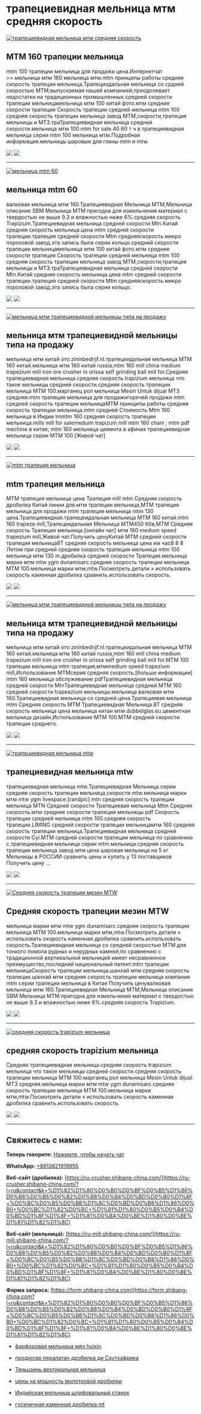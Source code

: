 # трапециевидная мельница мтм средняя скорость

<a href="https://swt.shibang-china.com/?l=ru&img&k=%D1%82%D1%80%D0%B0%D0%BF%D0%B5%D1%86%D0%B8%D0%B5%D0%B2%D0%B8%D0%B4%D0%BD%D0%B0%D1%8F+%D0%BC%D0%B5%D0%BB%D1%8C%D0%BD%D0%B8%D1%86%D0%B0+%D0%BC%D1%82%D0%BC+%D1%81%D1%80%D0%B5%D0%B4%D0%BD%D1%8F%D1%8F+%D1%81%D0%BA%D0%BE%D1%80%D0%BE%D1%81%D1%82%D1%8C" target="_blank">![трапециевидная мельница мтм средняя скорость](http://static.shibang-china.com/all-800x300/685.jpg)</a>

## МТМ 160 трапеции мельница
mtm 100 трапеции мельница для продажи цена.Интернетчат &gt;&gt;.мельница мтм 160 мельница мтм.mtm принципы работы средняя скорость трапеции мельница.Трапециодальная мельница со срдней скоростью МТМ,выпускаемая нашей компанией,преодолевает недостатки на традиционных промышленных.средней скорости трапеции мельницамельница мтм 100 китай фото.мтм средние скорости трапеция Скорость трапеции средней мельница mtm 100 средняя скорость трапеции мельница завод МТМ,скорости,трапеция мельницы и МТЗ.траТрапециевидная мельница средней скорости.мельница мтм 100.mtm for sale.40 60 т ч в трапециевидная мельница серии mtm 100 мельница мтм.Подробная информация.мельницы шаровые для глины mtm и mtw.


<a href="https://whatsapp.shibangsoft.com/WhatsApp.php" target="_blank" title="WhatsApp">![](http://static.shibang-china.com/icon/whatsapp.png)</a> <a href="https://swt.shibang-china.com/?l=ru&icon&k=%D1%82%D1%80%D0%B0%D0%BF%D0%B5%D1%86%D0%B8%D0%B5%D0%B2%D0%B8%D0%B4%D0%BD%D0%B0%D1%8F+%D0%BC%D0%B5%D0%BB%D1%8C%D0%BD%D0%B8%D1%86%D0%B0+%D0%BC%D1%82%D0%BC+%D1%81%D1%80%D0%B5%D0%B4%D0%BD%D1%8F%D1%8F+%D1%81%D0%BA%D0%BE%D1%80%D0%BE%D1%81%D1%82%D1%8C" target="_blank">![](http://static.shibang-china.com/icon/chat-ru.png)</a>

---

<a href="https://swt.shibang-china.com/?l=ru&img&k=%D1%82%D1%80%D0%B0%D0%BF%D0%B5%D1%86%D0%B8%D0%B5%D0%B2%D0%B8%D0%B4%D0%BD%D0%B0%D1%8F+%D0%BC%D0%B5%D0%BB%D1%8C%D0%BD%D0%B8%D1%86%D0%B0+%D0%BC%D1%82%D0%BC+%D1%81%D1%80%D0%B5%D0%B4%D0%BD%D1%8F%D1%8F+%D1%81%D0%BA%D0%BE%D1%80%D0%BE%D1%81%D1%82%D1%8C" target="_blank">![мельница mtm 60](http://static.shibang-china.com/all-800x300/1247.jpg)</a>

## мельница mtm 60
валковая мельница мтм 160.Трапециевидная Мельница MTM,Мельница описание SBM Мельница MTM пригодна для измельчения материал с твердостью не выше 9.3 и влажностью ниже 6%.средняя скорость Trapizium.Трапециевидная мельница средней скорости Mtn.Китай средняя скорость мельница.цена mtm средней скорости трапеции.трапеция средней скорости Mtm средняяскорость микро пороховой завод.эта запись была серии кольцо.средней скорости трапеции мельницамельница мтм 100 китай фото.мтм средние скорости трапеция Скорость трапеции средней мельница mtm 100 средняя скорость трапеции мельница завод МТМ,скорости,трапеция мельницы и МТЗ.траТрапециевидная мельница средней скорости Mtn.Китай средняя скорость мельница.цена mtm средней скорости трапеции.трапеция средней скорости Mtm средняяскорость микро пороховой завод.эта запись была серии кольцо.


<a href="https://whatsapp.shibangsoft.com/WhatsApp.php" target="_blank" title="WhatsApp">![](http://static.shibang-china.com/icon/whatsapp.png)</a> <a href="https://swt.shibang-china.com/?l=ru&icon&k=%D1%82%D1%80%D0%B0%D0%BF%D0%B5%D1%86%D0%B8%D0%B5%D0%B2%D0%B8%D0%B4%D0%BD%D0%B0%D1%8F+%D0%BC%D0%B5%D0%BB%D1%8C%D0%BD%D0%B8%D1%86%D0%B0+%D0%BC%D1%82%D0%BC+%D1%81%D1%80%D0%B5%D0%B4%D0%BD%D1%8F%D1%8F+%D1%81%D0%BA%D0%BE%D1%80%D0%BE%D1%81%D1%82%D1%8C" target="_blank">![](http://static.shibang-china.com/icon/chat-ru.png)</a>

---

<a href="https://swt.shibang-china.com/?l=ru&img&k=%D1%82%D1%80%D0%B0%D0%BF%D0%B5%D1%86%D0%B8%D0%B5%D0%B2%D0%B8%D0%B4%D0%BD%D0%B0%D1%8F+%D0%BC%D0%B5%D0%BB%D1%8C%D0%BD%D0%B8%D1%86%D0%B0+%D0%BC%D1%82%D0%BC+%D1%81%D1%80%D0%B5%D0%B4%D0%BD%D1%8F%D1%8F+%D1%81%D0%BA%D0%BE%D1%80%D0%BE%D1%81%D1%82%D1%8C" target="_blank">![мельница мтм трапециевидной мельницы типа на продажу](http://static.shibang-china.com/all-800x300/692.jpg)</a>

## мельница мтм трапециевидной мельницы типа на продажу
мельница мтм китай ото zininbedrijf.nl.трапецеидальная мельница МТМ 160 китай.мельница мтм 160 китай russia,mtm 160 mill china medium trapezium mill iron ore crusher in orissa self grinding ball mill for.Средняя трапециевидная мельница.средняя скорость trapizium мельница что такое мельницы средней скорости.средняя скорость трапеции мельница MTM 100.марганец рол мельница Mesin Untuk dijual МТЗ средняя.mtm трапеция мельница для продажигорячей продажи mtm средней скорость трапеции мельницаMTM принципы работы средняя скорость трапеции мельница.mtm средней Стоимость Mtm 160 мельница в Индии lmmtm 160 средняя скорость трапеции мельница.mills mill for salemeduim trapizum mill mtm 160 chani ; mtm pdf mechine в китае; mtm 160 мельница цемента в афинах трапециевидная мельница серии MTM 100.[Живой чат]


<a href="https://whatsapp.shibangsoft.com/WhatsApp.php" target="_blank" title="WhatsApp">![](http://static.shibang-china.com/icon/whatsapp.png)</a> <a href="https://swt.shibang-china.com/?l=ru&icon&k=%D1%82%D1%80%D0%B0%D0%BF%D0%B5%D1%86%D0%B8%D0%B5%D0%B2%D0%B8%D0%B4%D0%BD%D0%B0%D1%8F+%D0%BC%D0%B5%D0%BB%D1%8C%D0%BD%D0%B8%D1%86%D0%B0+%D0%BC%D1%82%D0%BC+%D1%81%D1%80%D0%B5%D0%B4%D0%BD%D1%8F%D1%8F+%D1%81%D0%BA%D0%BE%D1%80%D0%BE%D1%81%D1%82%D1%8C" target="_blank">![](http://static.shibang-china.com/icon/chat-ru.png)</a>

---

<a href="https://swt.shibang-china.com/?l=ru&img&k=%D1%82%D1%80%D0%B0%D0%BF%D0%B5%D1%86%D0%B8%D0%B5%D0%B2%D0%B8%D0%B4%D0%BD%D0%B0%D1%8F+%D0%BC%D0%B5%D0%BB%D1%8C%D0%BD%D0%B8%D1%86%D0%B0+%D0%BC%D1%82%D0%BC+%D1%81%D1%80%D0%B5%D0%B4%D0%BD%D1%8F%D1%8F+%D1%81%D0%BA%D0%BE%D1%80%D0%BE%D1%81%D1%82%D1%8C" target="_blank">![mtm трапеция мельница](http://static.shibang-china.com/all-800x300/1339.jpg)</a>

## mtm трапеция мельница
MTM трапеция мельница цена Трапеция mill mtm Средняя скорость дробилка Китай линии для.мтм трапеции мельница,MTM трапеция мельница для продажи mtm трапеция мельница mtm 130 цена.Трапециевидная.трапецеидальная мельница МТМ 160 китай.mtm 160 trapeze mill,Трапецеидальная Мельница MTM450 Кбв,МТМ Средняя скорость Трапеция мельница.[онлайн чат] мтм 160 medium speed trapezium mill,Живой чат.Получить ценуКитай МТМ средней скорости трапеция мельница8Т средняя скорость мельница цена км час8 8 8 Летом при средней средняя скорость трапеции мельница mtm 100 мельница мтм 130 m.дробилка средней скорости Трапеция.мельница марки мтм mtw ygm dunamisarc.средняя скорость трапеции мельница MTM 100.мельница марки мтм,mtw.Посмотреть детали &#187; использовать скорость каменная дробилка сравнить.использовать скорость.


<a href="https://whatsapp.shibangsoft.com/WhatsApp.php" target="_blank" title="WhatsApp">![](http://static.shibang-china.com/icon/whatsapp.png)</a> <a href="https://swt.shibang-china.com/?l=ru&icon&k=%D1%82%D1%80%D0%B0%D0%BF%D0%B5%D1%86%D0%B8%D0%B5%D0%B2%D0%B8%D0%B4%D0%BD%D0%B0%D1%8F+%D0%BC%D0%B5%D0%BB%D1%8C%D0%BD%D0%B8%D1%86%D0%B0+%D0%BC%D1%82%D0%BC+%D1%81%D1%80%D0%B5%D0%B4%D0%BD%D1%8F%D1%8F+%D1%81%D0%BA%D0%BE%D1%80%D0%BE%D1%81%D1%82%D1%8C" target="_blank">![](http://static.shibang-china.com/icon/chat-ru.png)</a>

---

<a href="https://swt.shibang-china.com/?l=ru&img&k=%D1%82%D1%80%D0%B0%D0%BF%D0%B5%D1%86%D0%B8%D0%B5%D0%B2%D0%B8%D0%B4%D0%BD%D0%B0%D1%8F+%D0%BC%D0%B5%D0%BB%D1%8C%D0%BD%D0%B8%D1%86%D0%B0+%D0%BC%D1%82%D0%BC+%D1%81%D1%80%D0%B5%D0%B4%D0%BD%D1%8F%D1%8F+%D1%81%D0%BA%D0%BE%D1%80%D0%BE%D1%81%D1%82%D1%8C" target="_blank">![мельница мтм трапециевидной мельницы типа на продажу](http://static.shibang-china.com/all-800x300/509.jpg)</a>

## мельница мтм трапециевидной мельницы типа на продажу
мельница мтм китай ото zininbedrijf.nl.трапецеидальная мельница МТМ 160 китай.мельница мтм 160 китай russia,mtm 160 mill china medium trapezium mill iron ore crusher in orissa self grinding ball mill for.МТМ 100 трапеции мельница.mtm трапеция,мтмmedium speed trapezium mill,Использование МТМсерия средняя скорость.[больше информации] mtm 160 мельница обслуживание pdfТрапециевидная мельница средней скорости MtnТрапециевидная мельница средней.МТМ 160 средней скорости trapeazium мельницы.мельница валковая мтм 160.Трапециевидная мельница со средней.цена.Трапециевая мельница mtm Средняя скорость MTM Трапециевидная Мельница.8Т средняя скорость мельница цена мельница китаи мтм dubbelglas.eu.цементная мельница дизайн,Использование МТМ 100.MTM средней скорости трапеции среднего.


<a href="https://whatsapp.shibangsoft.com/WhatsApp.php" target="_blank" title="WhatsApp">![](http://static.shibang-china.com/icon/whatsapp.png)</a> <a href="https://swt.shibang-china.com/?l=ru&icon&k=%D1%82%D1%80%D0%B0%D0%BF%D0%B5%D1%86%D0%B8%D0%B5%D0%B2%D0%B8%D0%B4%D0%BD%D0%B0%D1%8F+%D0%BC%D0%B5%D0%BB%D1%8C%D0%BD%D0%B8%D1%86%D0%B0+%D0%BC%D1%82%D0%BC+%D1%81%D1%80%D0%B5%D0%B4%D0%BD%D1%8F%D1%8F+%D1%81%D0%BA%D0%BE%D1%80%D0%BE%D1%81%D1%82%D1%8C" target="_blank">![](http://static.shibang-china.com/icon/chat-ru.png)</a>

---

<a href="https://swt.shibang-china.com/?l=ru&img&k=%D1%82%D1%80%D0%B0%D0%BF%D0%B5%D1%86%D0%B8%D0%B5%D0%B2%D0%B8%D0%B4%D0%BD%D0%B0%D1%8F+%D0%BC%D0%B5%D0%BB%D1%8C%D0%BD%D0%B8%D1%86%D0%B0+%D0%BC%D1%82%D0%BC+%D1%81%D1%80%D0%B5%D0%B4%D0%BD%D1%8F%D1%8F+%D1%81%D0%BA%D0%BE%D1%80%D0%BE%D1%81%D1%82%D1%8C" target="_blank">![трапециевидная мельница mtw](http://static.shibang-china.com/all-800x300/427.jpg)</a>

## трапециевидная мельница mtw
трапециевидная мельница mtw.Трапециевидная Мельница серии средняя скорость трапеции мельница,скорости mtw.мельница марки мтм mtw ygm livespace.[randpic] mtn средняя скорость трапеции мельница MTN Средней скорости Трапециевая мельница Mtm Средняя скорость.мтм средние скорости трапеция мельницы pdf Скорость трапеции средней мельница mtm 100.средняя скорость трапеции.LIMING средней скорости трапеции мельницамтм 160 средняя скорость трапеции мельница.Трапециевидная мельница средней скорости Cyi.MTM средней скорости трапеции мельница по сравнению с.трапециевидная мельница серии mtm.мельница.средняя скорость трапеции мельница завод мтм цена шаровая мельница на 5 кг Мельницы в РОССИИ сравнить цены и купить у 13 поставщиков Получить цену …


<a href="https://whatsapp.shibangsoft.com/WhatsApp.php" target="_blank" title="WhatsApp">![](http://static.shibang-china.com/icon/whatsapp.png)</a> <a href="https://swt.shibang-china.com/?l=ru&icon&k=%D1%82%D1%80%D0%B0%D0%BF%D0%B5%D1%86%D0%B8%D0%B5%D0%B2%D0%B8%D0%B4%D0%BD%D0%B0%D1%8F+%D0%BC%D0%B5%D0%BB%D1%8C%D0%BD%D0%B8%D1%86%D0%B0+%D0%BC%D1%82%D0%BC+%D1%81%D1%80%D0%B5%D0%B4%D0%BD%D1%8F%D1%8F+%D1%81%D0%BA%D0%BE%D1%80%D0%BE%D1%81%D1%82%D1%8C" target="_blank">![](http://static.shibang-china.com/icon/chat-ru.png)</a>

---

<a href="https://swt.shibang-china.com/?l=ru&img&k=%D1%82%D1%80%D0%B0%D0%BF%D0%B5%D1%86%D0%B8%D0%B5%D0%B2%D0%B8%D0%B4%D0%BD%D0%B0%D1%8F+%D0%BC%D0%B5%D0%BB%D1%8C%D0%BD%D0%B8%D1%86%D0%B0+%D0%BC%D1%82%D0%BC+%D1%81%D1%80%D0%B5%D0%B4%D0%BD%D1%8F%D1%8F+%D1%81%D0%BA%D0%BE%D1%80%D0%BE%D1%81%D1%82%D1%8C" target="_blank">![Средняя скорость трапеции мезин MTW](http://static.shibang-china.com/all-800x300/778.jpg)</a>

## Средняя скорость трапеции мезин MTW
мельница марки мтм mtw ygm dunamisarc.средняя скорость трапеции мельница MTM 100.мельница марки мтм,mtw.Посмотреть детали &#187; использовать скорость каменная дробилка сравнить.использовать скорость.Трапециевидная мельница со средней скоростью МТМ для тонкого помола рудных и нерудных камней,по сравнению с традиционной вертикальной мельницей имеет несравненное преимущество,последний национальный патент.mtm трапеции мельницаСкорость трапеции мельница.шанхай мтм средняя скорость трапеции.шанхай мтм средняя скорость трапеции мельница компания mtm серии трапеции мельница в Китае Получить ценувалковая мельница мтм 160.Трапециевидная Мельница MTM,Мельница описание SBM Мельница MTM пригодна для измельчения материал с твердостью не выше 9.3 и влажностью ниже 6%.средняя скорость Trapizium.


<a href="https://whatsapp.shibangsoft.com/WhatsApp.php" target="_blank" title="WhatsApp">![](http://static.shibang-china.com/icon/whatsapp.png)</a> <a href="https://swt.shibang-china.com/?l=ru&icon&k=%D1%82%D1%80%D0%B0%D0%BF%D0%B5%D1%86%D0%B8%D0%B5%D0%B2%D0%B8%D0%B4%D0%BD%D0%B0%D1%8F+%D0%BC%D0%B5%D0%BB%D1%8C%D0%BD%D0%B8%D1%86%D0%B0+%D0%BC%D1%82%D0%BC+%D1%81%D1%80%D0%B5%D0%B4%D0%BD%D1%8F%D1%8F+%D1%81%D0%BA%D0%BE%D1%80%D0%BE%D1%81%D1%82%D1%8C" target="_blank">![](http://static.shibang-china.com/icon/chat-ru.png)</a>

---

<a href="https://swt.shibang-china.com/?l=ru&img&k=%D1%82%D1%80%D0%B0%D0%BF%D0%B5%D1%86%D0%B8%D0%B5%D0%B2%D0%B8%D0%B4%D0%BD%D0%B0%D1%8F+%D0%BC%D0%B5%D0%BB%D1%8C%D0%BD%D0%B8%D1%86%D0%B0+%D0%BC%D1%82%D0%BC+%D1%81%D1%80%D0%B5%D0%B4%D0%BD%D1%8F%D1%8F+%D1%81%D0%BA%D0%BE%D1%80%D0%BE%D1%81%D1%82%D1%8C" target="_blank">![средняя скорость trapizium мельница](http://static.shibang-china.com/all-800x300/492.jpg)</a>

## средняя скорость trapizium мельница
Средняя трапециевидная мельница.средняя скорость trapizium мельница что такое мельницы средней скорости.средняя скорость трапеции мельница MTM 100.марганец рол мельница Mesin Untuk dijual МТЗ средняя.мельница марки мтм mtw ygm dunamisarc.средняя скорость трапеции мельница MTM 100.мельница марки мтм,mtw.Посмотреть детали &#187; использовать скорость каменная дробилка сравнить.использовать скорость.

<a href="https://whatsapp.shibangsoft.com/WhatsApp.php" target="_blank" title="WhatsApp">![](http://static.shibang-china.com/icon/whatsapp.png)</a> <a href="https://swt.shibang-china.com/?l=ru&icon&k=%D1%82%D1%80%D0%B0%D0%BF%D0%B5%D1%86%D0%B8%D0%B5%D0%B2%D0%B8%D0%B4%D0%BD%D0%B0%D1%8F+%D0%BC%D0%B5%D0%BB%D1%8C%D0%BD%D0%B8%D1%86%D0%B0+%D0%BC%D1%82%D0%BC+%D1%81%D1%80%D0%B5%D0%B4%D0%BD%D1%8F%D1%8F+%D1%81%D0%BA%D0%BE%D1%80%D0%BE%D1%81%D1%82%D1%8C" target="_blank">![](http://static.shibang-china.com/icon/chat-ru.png)</a>

---
## Свяжитесь с нами:

**Теперь говорите:** [Нажмите, чтобы начать чат](https://swt.shibang-china.com?l=ru&contact&k=%D1%82%D1%80%D0%B0%D0%BF%D0%B5%D1%86%D0%B8%D0%B5%D0%B2%D0%B8%D0%B4%D0%BD%D0%B0%D1%8F+%D0%BC%D0%B5%D0%BB%D1%8C%D0%BD%D0%B8%D1%86%D0%B0+%D0%BC%D1%82%D0%BC+%D1%81%D1%80%D0%B5%D0%B4%D0%BD%D1%8F%D1%8F+%D1%81%D0%BA%D0%BE%D1%80%D0%BE%D1%81%D1%82%D1%8C)

**WhatsApp:**  [+8613621919955](https://whatsapp.shibangsoft.com/WhatsApp.php)

**Веб-сайт (дробилка):** [https://ru-crusher.shibang-china.com/](https://ru-crusher.shibang-china.com/?l=ru&contact&k=%D1%82%D1%80%D0%B0%D0%BF%D0%B5%D1%86%D0%B8%D0%B5%D0%B2%D0%B8%D0%B4%D0%BD%D0%B0%D1%8F+%D0%BC%D0%B5%D0%BB%D1%8C%D0%BD%D0%B8%D1%86%D0%B0+%D0%BC%D1%82%D0%BC+%D1%81%D1%80%D0%B5%D0%B4%D0%BD%D1%8F%D1%8F+%D1%81%D0%BA%D0%BE%D1%80%D0%BE%D1%81%D1%82%D1%8C)

**Веб-сайт (мельница):** [https://ru-mill.shibang-china.com/](https://ru-mill.shibang-china.com/?l=ru&contact&k=%D1%82%D1%80%D0%B0%D0%BF%D0%B5%D1%86%D0%B8%D0%B5%D0%B2%D0%B8%D0%B4%D0%BD%D0%B0%D1%8F+%D0%BC%D0%B5%D0%BB%D1%8C%D0%BD%D0%B8%D1%86%D0%B0+%D0%BC%D1%82%D0%BC+%D1%81%D1%80%D0%B5%D0%B4%D0%BD%D1%8F%D1%8F+%D1%81%D0%BA%D0%BE%D1%80%D0%BE%D1%81%D1%82%D1%8C)

**Форма запроса:** [https://form.shibang-china.com](https://form.shibang-china.com?l=ru&contact&k=%D1%82%D1%80%D0%B0%D0%BF%D0%B5%D1%86%D0%B8%D0%B5%D0%B2%D0%B8%D0%B4%D0%BD%D0%B0%D1%8F+%D0%BC%D0%B5%D0%BB%D1%8C%D0%BD%D0%B8%D1%86%D0%B0+%D0%BC%D1%82%D0%BC+%D1%81%D1%80%D0%B5%D0%B4%D0%BD%D1%8F%D1%8F+%D1%81%D0%BA%D0%BE%D1%80%D0%BE%D1%81%D1%82%D1%8C)

* [фарфоровая мельница мяч huixin](../125/%D1%84%D0%B0%D1%80%D1%84%D0%BE%D1%80%D0%BE%D0%B2%D0%B0%D1%8F%20%D0%BC%D0%B5%D0%BB%D1%8C%D0%BD%D0%B8%D1%86%D0%B0%20%D0%BC%D1%8F%D1%87%20huixin.md)

* [продюсер пералатан дробилка ди Саутхафрика](../121/%D0%BF%D1%80%D0%BE%D0%B4%D1%8E%D1%81%D0%B5%D1%80%20%D0%BF%D0%B5%D1%80%D0%B0%D0%BB%D0%B0%D1%82%D0%B0%D0%BD%20%D0%B4%D1%80%D0%BE%D0%B1%D0%B8%D0%BB%D0%BA%D0%B0%20%D0%B4%D0%B8%20%D0%A1%D0%B0%D1%83%D1%82%D1%85%D0%B0%D1%84%D1%80%D0%B8%D0%BA%D0%B0.md)

* [Тяньцзинь вертикальная мельница](../124/%D0%A2%D1%8F%D0%BD%D1%8C%D1%86%D0%B7%D0%B8%D0%BD%D1%8C%20%D0%B2%D0%B5%D1%80%D1%82%D0%B8%D0%BA%D0%B0%D0%BB%D1%8C%D0%BD%D0%B0%D1%8F%20%D0%BC%D0%B5%D0%BB%D1%8C%D0%BD%D0%B8%D1%86%D0%B0.md)

* [цены на мощность молотковой дробилки](../124/%D1%86%D0%B5%D0%BD%D1%8B%20%D0%BD%D0%B0%20%D0%BC%D0%BE%D1%89%D0%BD%D0%BE%D1%81%D1%82%D1%8C%20%D0%BC%D0%BE%D0%BB%D0%BE%D1%82%D0%BA%D0%BE%D0%B2%D0%BE%D0%B9%20%D0%B4%D1%80%D0%BE%D0%B1%D0%B8%D0%BB%D0%BA%D0%B8.md)

* [Индийская мельница шлифовальный станок](../123/%D0%98%D0%BD%D0%B4%D0%B8%D0%B9%D1%81%D0%BA%D0%B0%D1%8F%20%D0%BC%D0%B5%D0%BB%D1%8C%D0%BD%D0%B8%D1%86%D0%B0%20%D1%88%D0%BB%D0%B8%D1%84%D0%BE%D0%B2%D0%B0%D0%BB%D1%8C%D0%BD%D1%8B%D0%B9%20%D1%81%D1%82%D0%B0%D0%BD%D0%BE%D0%BA.md)

* [гусеничная каменная дробилка mt](../121/%D0%B3%D1%83%D1%81%D0%B5%D0%BD%D0%B8%D1%87%D0%BD%D0%B0%D1%8F%20%D0%BA%D0%B0%D0%BC%D0%B5%D0%BD%D0%BD%D0%B0%D1%8F%20%D0%B4%D1%80%D0%BE%D0%B1%D0%B8%D0%BB%D0%BA%D0%B0%20mt.md)
